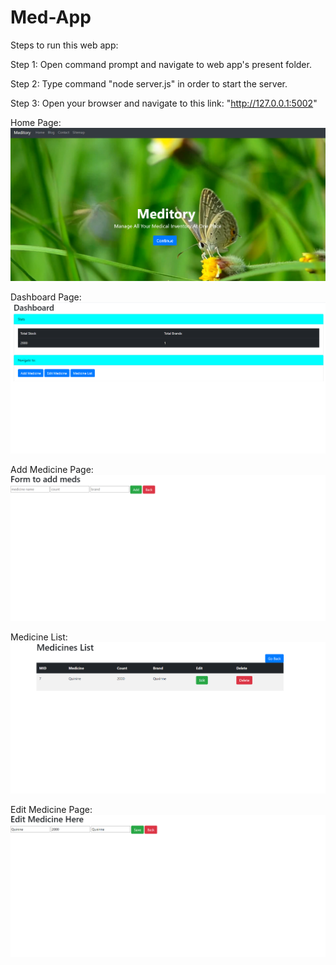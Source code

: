 # Med-App

Steps to run this web app:

Step 1: Open command prompt and navigate to web app's present folder.

Step 2: Type command "node server.js" in order to start the server.

Step 3: Open your browser and navigate to this link: "http://127.0.0.1:5002"

Home Page:
![](Images/1.png)

Dashboard Page:
![](Images/2.png)

Add Medicine Page:
![](Images/Add%20Page.png)

Medicine List:
![](Images/List%20Page.png)

Edit Medicine Page:
![](Images/Edit%20Page.png)
